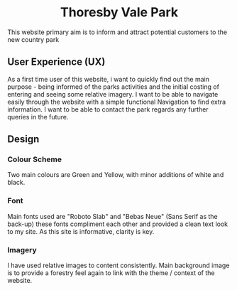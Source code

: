 <h1 align="center">Thoresby Vale Park</h1>

This website primary aim is to inform and attract potential customers to the new country park

<h2>User Experience (UX)</h2>

As a first time user of this website, i want to quickly find out the main purpose - being informed of the parks activities and the initial costing of entering and seeing some relative imagery.
I want to be able to navigate easily through the website with a simple functional Navigation to find extra information.
I want to be able to contact the park regards any further queries in the future.

<h2>Design</h2>

<h3>Colour Scheme</h3> 

Two main colours are Green and Yellow, with minor additions of white and black.

<h3>Font</h3>

Main fonts used are "Roboto Slab" and "Bebas Neue" (Sans Serif as the back-up) these fonts compliment each other and provided a clean text look to my site. As this site is informative, clarity is key.

<h3>Imagery</h3>

I have used relative images to content consistently. Main background image is to provide a forestry feel again to link with the theme / context of the website.




